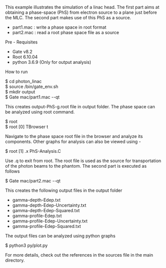 

This example  illustrates the simulation of a linac head. The first part
aims at obtaining a phase-space (PhS) from electron source to a plane
just before the MLC. The second part makes use of this PhS as a
source.

- part1.mac : write a phase space in root format
- part2.mac : read a root phase space file as a source

Pre - Requisites
- Gate v8.2 
- Root 6.10.04
- python 3.6.9 (Only for output analysis)

How to run

  $ cd photon_linac  
  $ source <PATH TO GATE INSTALL DIRECTORY>/bin/gate_env.sh  
  $ mkdir output  
  $ Gate mac/part1.mac --qt  

This creates output-PhS-g.root file in output folder. The phase space can be analyzed using root command.

  $ root  
  $ root [0] TBrowser t   

Navigate to the phase space root file in the browser and analyze its components. Other graphs for analysis can also be viewed using -

  $ root [1] .x PhS-Analysis.C

Use .q to exit from root. The root file is used as the source for transportation of the photon beams to the phantom. The second part is executed as follows

  $ Gate mac/part2.mac --qt  

This creates the following output files in the output folder

- gamma-depth-Edep.txt
- gamma-depth-Edep-Uncertainty.txt
- gamma-depth-Edep-Squared.txt
- gamma-profile-Edep.txt
- gamma-profile-Edep-Uncertainty.txt
- gamma-profile-Edep-Squared.txt

The output files can be analyzed using python graphs  

  $ python3 py/plot.py  

For more details, check out the references in the sources file in the main directory.
